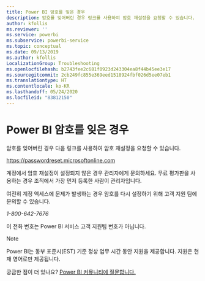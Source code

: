 ```yaml
---
title: Power BI 암호를 잊은 경우
description: 암호를 잊어버린 경우 링크를 사용하여 암호 재설정을 요청할 수 있습니다.
author: kfollis
ms.reviewer: ''
ms.service: powerbi
ms.subservice: powerbi-service
ms.topic: conceptual
ms.date: 09/13/2019
ms.author: kfollis
LocalizationGroup: Troubleshooting
ms.openlocfilehash: b2743fee2c681f0923d243304ea8f44b45ee3e17
ms.sourcegitcommit: 2cb249fc855e369eed1518924fbf026d5ee07eb1
ms.translationtype: HT
ms.contentlocale: ko-KR
ms.lasthandoff: 05/24/2020
ms.locfileid: "83812150"
---
```

# <a name="forgot-your-password-for-power-bi"></a>Power BI 암호를 잊은 경우

암호를 잊어버린 경우 다음 링크를 사용하여 암호 재설정을 요청할 수 있습니다.

<https://passwordreset.microsoftonline.com>

계정에서 암호 재설정이 설정되지 않은 경우 관리자에게 문의하세요. 무료 평가판을 사용하는 경우 조직에서 가장 먼저 등록한 사람이 관리자입니다.

여전히 계정 액세스에 문제가 발생하는 경우 암호를 다시 설정하기 위해 고객 지원 팀에 문의할 수 있습니다.

*1-800-642-7676*

이 전화 번호는 Power BI 서비스 고객 지원팀 번호가 아닙니다.

> [!NOTE]
> Power BI는 동부 표준시(EST) 기준 정상 업무 시간 동안 지원을 제공합니다. 지원은 현재 영어로만 제공됩니다.

궁금한 점이 더 있나요? [Power BI 커뮤니티에 질문합니다.](https://community.powerbi.com/)